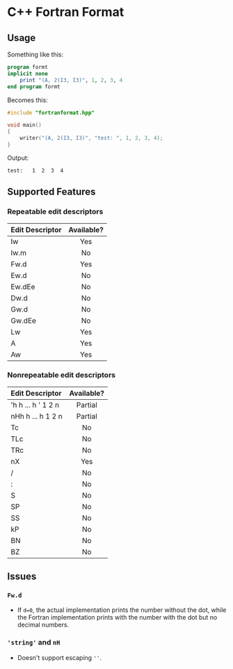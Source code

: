 # C++ Fortran Format

## Usage

Something like this:

```f90
program formt
implicit none
    print "(A, 2(I3, I3)", 1, 2, 3, 4
end program formt
```

Becomes this:

```cpp
#include "fortranformat.hpp"

void main()
{
    writer("(A, 2(I3, I3)", "test: ", 1, 2, 3, 4);
}
```

Output:

```
test:   1  2  3  4
```

## Supported Features


### Repeatable edit descriptors


| Edit Descriptor | Available? |
|:----------------|:----------:|
| Iw              |    Yes     |
| Iw.m            |    No      |
| Fw.d            |    Yes     |
| Ew.d            |    No      |
| Ew.dEe          |    No      |
| Dw.d            |    No      |
| Gw.d            |    No      |
| Gw.dEe          |    No      |
| Lw              |    Yes     |
| A               |    Yes     |
| Aw              |    Yes     |


### Nonrepeatable edit descriptors


| Edit Descriptor      | Available? |
|:---------------------|:----------:|
| 'h h ... h ' 1 2 n   |    Partial |
| nHh h ... h 1 2 n    |    Partial |
| Tc                   |    No      |
| TLc                  |    No      |
| TRc                  |    No      |
| nX                   |    Yes     |
| /                    |    No      |
| :                    |    No      |
| S                    |    No      |
| SP                   |    No      |
| SS                   |    No      |
| kP                   |    No      |
| BN                   |    No      |
| BZ                   |    No      |


## Issues

### `Fw.d`

- If `d=0`, the actual implementation prints the number without the dot, while
the Fortran implementation prints with the number with the dot but no decimal
numbers.

### `'string'` and `nH`

- Doesn't support escaping `''`.